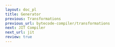 ```yaml
---
layout: doc_pl
title: Generator
previous: Transformations
previous_url: bytecode-compiler/transformations
next: JIT Compiler
next_url: jit
review: true
---
```

